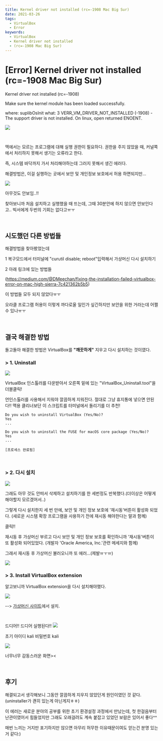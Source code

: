 ```yaml
---
title: Kernel driver not installed (rc=-1908 Mac Big Sur)
date: 2021-03-26
tags:
  - VirtualBox
  - Error
keywords:
  - VirtualBox
  - Kernel driver not installed
  - (rc=-1908 Mac Big Sur)
---
```


# [Error] Kernel driver not installed (rc=-1908 Mac Big Sur)

Kernel driver not installed (rc=-1908)

Make sure the kernel module has been loaded successfully.

where: suplibOsInit what: 3 VERR_VM_DRIVER_NOT_INSTALLED (-1908) - The support driver is not installed. On linux, open returned ENOENT.

![](KernelDriverError.png)

<br/>

맥에서는 모르는 프로그램에 대해 실행 권한이 필요하다.
권한을 주지 않았을 때, 커널쪽에서 처리하지 못해서 생기는 오류라고 한다.

즉, 시스템 바닥까지 가서 처리해야하는데 그러지 못해서 생긴 에러다.

해결방법은, 이걸 실행하는 곳에서 보안 및 개인정보 보호에서 허용 하면되지만...

![](nothingShow.png)

아무것도 안보임..!!

찾아보니까 처음 설치하고 실행했을 때 뜨는데, 그때 30분안에 하지 않으면 안보인다고..
빅서에게 두번의 기회는 없다고ㅠㅜ

<br/>

## 시도했던 다른 방법들

해결방법을 찾아봤었는데

1 복구모드에서 터미널에 "curutil disable; reboot"입력해서 가상머신 다시 설치하기

2 아래 링크에 있는 방법들

(https://medium.com/@DMeechan/fixing-the-installation-failed-virtualbox-error-on-mac-high-sierra-7c421362b5b5)

이 방법들 모두 되지 않았다ㅠㅜ

오라클 프로그램 허용이 이렇게 까다로울 일인가 싶긴하지만 보안을 위한 거라는데 어쩔 수 있나ㅠㅜ

<br/>

## 결국 해결한 방법

돌고돌아 해결한 방법은 VirtualBox를 **"깨끗하게"** 지우고 다시 설치하는 것이였다.

### > 1. Uninstall

![](virtualBoxInstaller.png)

VirtualBox 인스톨러를 다운받아서 오른쪽 밑에 있는 "VirtualBox_Uninstall.tool"을 더블클릭!

언인스톨러를 사용해서 지워야 깔끔하게 지워진다. 절대로 그냥 휴지통에 넣으면 안된다!! 맥용 클리너보단 이 스크립트를 터미널에서 돌리기를 더 추천!

```
Do you wish to uninstall VirtualBox (Yes/No)?
Yes
...

Do you wish to uninstall the FUSE for macOS core package (Yes/No)?
Yes
...

[프로세스 완료됨]
```

<br/>

### > 2. 다시 설치

![](reinstall.png)

그래도 아무 것도 안떠서 삭제하고 설치하기를 한 세번정도 반복했다.(더이상은 어떻게 해야할지 모르겠어서..)

그렇게 다시 설치한지 세 번 만에, 보안 및 개인 정보 보호에 '재시동'버튼이 활성화 되었다. (새로운 시스템 확장 프로그램을 사용하기 전에 재시동 해야한다는 말과 함께)

클릭!!

재시동 후 가상머신 부르고 다시 보안 및 개인 정보 보호를 확인하니까 '재시동'버튼이 또 활성화 되어있었다. (개발자 'Oracle America, Inc.'관련 메세지와 함께)

그래서 재시동 후 가상머신 불러오니까 또 에러...(제발ㅠㅜㅠ)

![](error2.png)

### > 3. Install VirtualBox extension

알고보니까 VirtualBox extension을 다시 설치해야했다.

![](extensionInstall.png)

--> [가상머신 사이트](https://www.virtualbox.org/wiki/Downloads)에서 설치.

<br/>

드디어!! 드디어 실행된다!!
![](success.png)

초기 아이디 kali 비밀번호 kali

![](success2.png)

너무너무 감동스러운 화면><

<br/>

## 후기

해결되고서 생각해보니 그동안 깔끔하게 지우지 않았던게 원인이였던 것 같다. (uninstaller가 괜히 있는게 아닌게지ㅎㅎ)

이 에러는 새로운 분야의 공부를 위한 초기 환경설정 과정에서 만났는데, 첫 한걸음부터 난관이였어서 힘들었지만 그래도 오래걸려도 계속 붙잡고 있었던 보람은 있어서 좋다^^

매번 느끼는 거지만 포기하지만 않으면 아무리 허무한 이유때문이여도 얻는건 분명 있는거 같다:)
